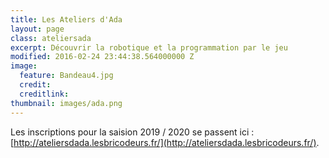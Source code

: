 ```yaml
---
title: Les Ateliers d'Ada
layout: page
class: ateliersada
excerpt: Découvrir la robotique et la programmation par le jeu
modified: 2016-02-24 23:44:38.564000000 Z
image:
  feature: Bandeau4.jpg
  credit: 
  creditlink: 
thumbnail: images/ada.png
---
```



Les inscriptions pour la saision 2019 / 2020 se passent ici : [http://ateliersdada.lesbricodeurs.fr/](http://ateliersdada.lesbricodeurs.fr/).


